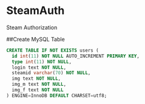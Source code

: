 # SteamAuth
Steam Authorization


##Create MySQL Table
```sql
CREATE TABLE IF NOT EXISTS users ( 
  id int(11) NOT NULL AUTO_INCREMENT PRIMARY KEY,
  type int(11) NOT NULL,
  login text NOT NULL,
  steamid varchar(70) NOT NULL,
  img text NOT NULL,
  img_m text NOT NULL,
  img_f text NOT NULL
) ENGINE=InnoDB DEFAULT CHARSET=utf8;
```
